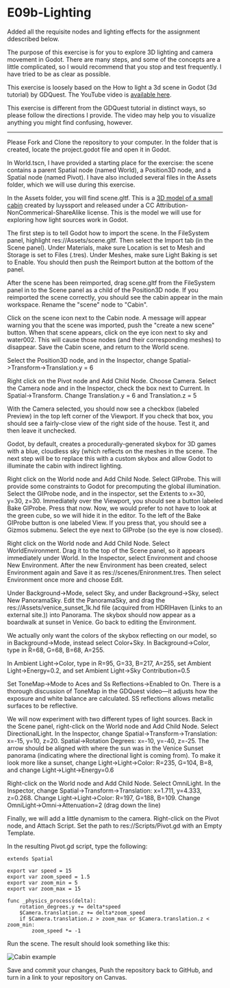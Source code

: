 # E09b-Lighting

Added all the requisite nodes and lighting effects for the assignment ddescribed below.

The purpose of this exercise is for you to explore 3D lighting and camera movement in Godot. There are many steps, and some of the concepts are a little complicated, so I would recommend that you stop and test frequently. I have tried to be as clear as possible.

This exercise is loosely based on the How to light a 3d scene in Godot (3d tutorial) by GDQuest. The YouTube video is
[available here](https://www.youtube.com/watch?v=iamttSmxA2I).


This exercise is different from the GDQuest tutorial in distinct ways, so please follow the directions I provide. The video may help you to visualize anything you might find confusing, however.

--- 

Please Fork and Clone the repository to your computer. In the folder that is created, locate the project.godot file and open it in Godot.

In World.tscn, I have provided a starting place for the exercise: the scene contains a parent Spatial node (named World), a Position3D node, and a Spatial node (named Pivot). I have also included several files in the Assets folder, which we will use during this exercise.

In the Assets folder, you will find scene.gltf. This is a [3D model of a small cabin](https://sketchfab.com/3d-models/gr-5df64141235040749103749123e43010) created by luyssport and released under a CC Attribution-NonCommerical-ShareAlike license. This is the model we will use for exploring how light sources work in Godot.

The first step is to tell Godot how to import the scene. In the FileSystem panel, highlight res://Assets/scene.gltf. Then select the Import tab (in the Scene panel). Under Materials, make sure Location is set to Mesh and Storage is set to Files (.tres). Under Meshes, make sure Light Baking is set to Enable. You should then push the Reimport button at the bottom of the panel.

After the scene has been reimported, drag scene.gltf from the FileSystem panel in to the Scene panel as a child of the Position3D node. If you reimported the scene correctly, you should see the cabin appear in the main workspace. Rename the "scene" node to "Cabin".

Click on the scene icon next to the Cabin node. A message will appear warning you that the scene was imported, push the "create a new scene" button. When that scene appears, click on the eye icon next to sky and water002. This will cause those nodes (and their corresponding meshes) to disappear. Save the Cabin scene, and return to the World scene.

Select the Position3D node, and in the Inspector, change Spatial->Transform->Translation.y = 6

Right click on the Pivot node and Add Child Node. Choose Camera. Select the Camera node and in the Inspector, check the box next to Current. In Spatial->Transform. Change Translation.y = 6 and Translation.z = 5

With the Camera selected, you should now see a checkbox (labeled Preview) in the top left corner of the Viewport. If you check that box, you should see a fairly-close view of the right side of the house. Test it, and then leave it unchecked.

Godot, by default, creates a procedurally-generated skybox for 3D games with a blue, cloudless sky (which reflects on the meshes in the scene. The next step will be to replace this with a custom skybox and allow Godot to illuminate the cabin with indirect lighting.

Right click on the World node and Add Child Node. Select GIProbe. This will provide some constraints to Godot for precomputing the global illumination. Select the GIProbe node, and in the inspector, set the Extents to x=30, y=30, z=30. Immediately over the Viewport, you should see a button labeled Bake GIProbe. Press that now. Now, we would prefer to not have to look at the green cube, so we will hide it in the editor. To the left of the Bake GIProbe button is one labeled View. If you press that, you should see a Gizmos submenu. Select the eye next to GIProbe (so the eye is now closed).

Right click on the World node and Add Child Node. Select WorldEnvironment. Drag it to the top of the Scene panel, so it appears immediately under World. In the Inspector, select Environment and choose New Environment. After the new Environment has been created, select Environment again and Save it as res://scenes/Enironment.tres. Then select Environment once more and choose Edit.

Under Background->Mode, select Sky, and under Background->Sky, select New PanoramaSky. Edit the PanoramaSky, and drag the res://Assets/venice_sunset_1k.hd file (acquired  from HDRIHaven (Links to an external site.)) into Panorama. The skybox should now appear as a boardwalk at sunset in Venice. Go back to editing the Environment. 

We actually only want the colors of the skybox reflecting on our model, so in Background->Mode, instead select Color+Sky. In Background->Color, type in R=68, G=68, B=68, A=255.

In Ambient Light->Color, type in R=95, G=33, B=217, A=255, set Ambient Light->Energy=0.2, and set Ambient Light->Sky Contribution=0.5

Set ToneMap->Mode to Aces and Ss Reflections->Enabled to On. There is a thorough discussion of ToneMap in the GDQuest video—it adjusts how the exposure and white balance are calculated. SS reflections allows metallic surfaces to be reflective.

We will now experiment with two different types of light sources. Back in the Scene panel, right-click on the World node and Add Child Node. Select DirectionalLight. In the Inspector, change Spatial->Transform->Translation: x=-15, y=10, z=20. Spatial->Rotation Degrees: x=-10, y=-40, z=-25. The arrow should be aligned with where the sun was in the Venice Sunset panorama (indicating where the directional light is coming from). To make it look more like a sunset, change Light->Light->Color: R=235, G=104, B=8, and change Light->Light->Energy=0.6

Right-click on the World node and Add Child Node. Select OmniLight. In the Inspector, change Spatial->Transform->Translation: x=1.711, y=4.333, z=0.268. Change Light->Light->Color: R=197, G=188, B=109. Change OmniLight->Omni->Attenuation=2 (drag down the line)

Finally, we will add a little dynamism to the camera. Right-click on the Pivot node, and Attach Script. Set the path to res://Scripts/Pivot.gd with an Empty Template.

In the resulting Pivot.gd script, type the following:

```
extends Spatial

export var speed = 15
export var zoom_speed = 1.5
export var zoom_min = 5
export var zoom_max = 15

func _physics_process(delta):
	rotation_degrees.y += delta*speed
	$Camera.translation.z += delta*zoom_speed
	if $Camera.translation.z > zoom_max or $Camera.translation.z < zoom_min:
		zoom_speed *= -1
```

Run the scene. The result should look something like this: 

![Cabin example](https://github.com/BL-MSCH-C220-S20/E09b-Lighting/blob/master/cabin.gif)

Save and commit your changes, Push the repository back to GitHub, and turn in a link to your repository on Canvas.

